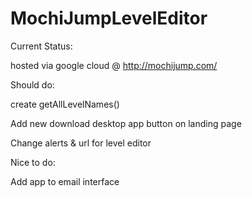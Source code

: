 # MochiJumpLevelEditor

Current Status:

hosted via google cloud @ http://mochijump.com/

Should do:

create getAllLevelNames()

Add new download desktop app button on landing page

Change alerts & url for level editor

Nice to do:

Add app to email interface
